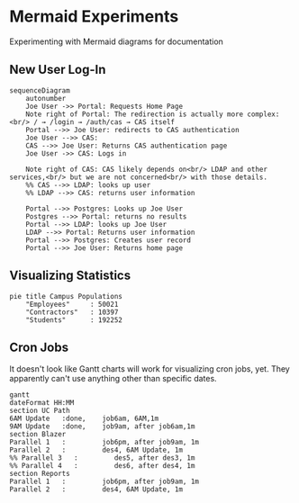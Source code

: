 Mermaid Experiments
===================

Experimenting with Mermaid diagrams for documentation


New User Log-In
---------------


```mermaid
sequenceDiagram
    autonumber
    Joe User ->> Portal: Requests Home Page
    Note right of Portal: The redirection is actually more complex:<br/> / → /login → /auth/cas → CAS itself
    Portal -->> Joe User: redirects to CAS authentication
    Joe User -->> CAS: 
    CAS -->> Joe User: Returns CAS authentication page
    Joe User ->> CAS: Logs in

    Note right of CAS: CAS likely depends on<br/> LDAP and other services,<br/> but we are not concerned<br/> with those details.
    %% CAS -->> LDAP: looks up user
    %% LDAP -->> CAS: returns user information
    
    Portal -->> Postgres: Looks up Joe User
    Postgres -->> Portal: returns no results
    Portal -->> LDAP: looks up Joe User
    LDAP -->> Portal: Returns user information
    Portal -->> Postgres: Creates user record
    Portal -->> Joe User: Returns home page
```


Visualizing Statistics
----------------------


```mermaid
pie title Campus Populations
    "Employees"     : 50021
    "Contractors"   : 10397
    "Students"      : 192252
```





Cron Jobs
---------

It doesn't look like Gantt charts will work for visualizing cron jobs, yet.  They apparently can't use anything other than specific dates.  

```mermaid
gantt
dateFormat HH:MM
section UC Path
6AM Update   :done,    job6am, 6AM,1m
9AM Update   :done,    job9am, after job6am,1m
section Blazer
Parallel 1   :         job6pm, after job9am, 1m
Parallel 2   :         des4, 6AM Update, 1m
%% Parallel 3   :         des5, after des3, 1m
%% Parallel 4   :         des6, after des4, 1m
section Reports
Parallel 1   :         job6pm, after job9am, 1m
Parallel 2   :         des4, 6AM Update, 1m

```
